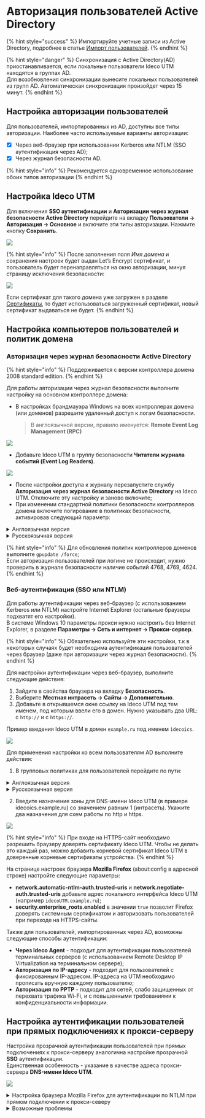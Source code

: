 # Авторизация пользователей Active Directory

{% hint style="success" %}
Импортируйте учетные записи из Active Directory, подробнее в статье [Импорт пользователей](user-import.md).
{% endhint %}

{% hint style="danger" %}
Cинхронизация с Active Directory(AD) приостанавливается, если локальные пользователи Ideco UTM находятся в группах AD. \
Для возобновления синхронизации вынесите локальных пользователей из групп AD. Автоматическая синхронизация произойдет через 15 минут.
{% endhint %}

## Настройка авторизации пользователей

Для пользователей, импортированных из AD, доступны все типы авторизации. Наиболее часто используемые варианты авторизации:
* [X] Через веб-браузер при использовании Kerberos или NTLM (SSO аутентификация через AD);
* [X] Через журнал безопасности AD.

{% hint style="info" %}
Рекомендуется одновременное использование обоих типов авторизации
{% endhint %}

## Настройка Ideco UTM

Для включения **SSO аутентификации** и **Авторизации через журнал безопасности Active Directory** перейдите на вкладку **Пользователи -> Авторизация -> Основное** и включите эти типы авторизации. Нажмите кнопку **Сохранить**.

![](../../../.gitbook/assets/active-directory5.png)

{% hint style="info" %}
После заполнения поля *Имя домена* и сохранения настроек будет выдан Let’s Encrypt сертификат, и пользователь будет перенаправляться на окно авторизации, минуя страницу исключения безопасности:

![](../../../.gitbook/assets/web-autorization2.png)

Если сертификат для такого домена уже загружен в разделе [Сертификаты](../../services/certificates/README.md), то будет использоваться загруженный сертификат, новый сертификат выдаваться не будет.
{% endhint %}

## Настройка компьютеров пользователей и политик домена
### Авторизация через журнал безопасности Active Directory

{% hint style="info" %}
Поддерживается с версии контроллера домена 2008 standard edition.
{% endhint %}

Для работы авторизации через журнал безопасности выполните настройку на основном контроллере домена:

*   В настройках брандмауэра Windows на всех контроллерах домена (или доменов) разрешите удаленный доступ к логам безопасности.

    > В англоязычной версии, правило именуется: **Remote Event Log Management (RPC)**

![](../../../.gitbook/assets/active-directory6.png)

* Добавьте Ideco UTM в группу безопасности **Читатели журнала событий (Event Log Readers)**.

![](../../../.gitbook/assets/active-directory7.png)

* После настройки доступа к журналу перезапустите службу **Авторизация через журнал безопасности Active Directory** на Ideco UTM. Отключите эту настройку и заново включите;
*   При изменении стандартной политики безопасности контроллеров домена включите логирование в политиках безопасности, активировав следующий параметр: 
<details>
<summary>Англоязычная версия</summary>

   **Default Domain Controllers Policy -> Computer Configuration->Policies->Windows Settings->Security Settings-> Advanced Audit Policy Configuration -> Audit Policies -> Logon/Logoff -> Audit Logon -> Success**.

   Также включите следующие параметры: **Default Domain Controllers Policy -> Computer Configuration->Policies->Windows Settings->Security Settings-> Advanced Audit Policy Configuration -> Audit Policies -> Account logon -> "Audit Kerberos Authentication Service" и "Audit Kerberos Service Ticket Operations" -> Success**.
</details>

<details>
<summary>Русскоязычная версия</summary>

   **Политика Default Domain Controllers Policy -> Конфигурация Windows -> Параметры безопасности -> Конфигурация расширенной политики аудита -> Политики аудита -> Вход/выход -> Аудит входа в систему -> Успех**.

   Также включите следующие параметры: **Политика Default Domain Controllers Policy -> Конфигурация Windows -> Параметры безопасности -> Конфигурация расширенной политики аудита -> Политики аудита -> Вход учетной записи -> "Аудит службы проверки подлинности Kerberos" и "Аудит операций билета службы керберос" -> Успех**.
</details>

{% hint style="info" %}
Для обновления политик контроллеров доменов выполните `gpupdate /force`;\
Если авторизация пользователей при логине не происходит, нужно проверить в журнале безопасности наличие событий 4768, 4769, 4624.
{% endhint %}

### Веб-аутентификация (SSO или NTLM)

Для работы аутентификации через веб-браузер (с использованием Kerberos или NTLM) настройте Internet Explorer (остальные браузеры подхватят его настройки). \
В системе Windows 10 параметры прокси нужно настроить без Internet Explorer, в разделе **Параметры -> Сеть и интернет -> Прокси-сервер**.

{% hint style="info" %}
Обязательно используйте эти настройки, т.к в некоторых случаях будет необходима аутентификация пользователей через браузер (даже при авторизации через журнал безопасности).
{% endhint %}

Для настройки аутентификации через веб-браузер, выполните следующие действия:

1. Зайдите в свойства браузера на вкладку **Безопасность**.
2. Выберите **Местная интрасеть -> Сайты -> Дополнительно**.
3. Добавьте в открывшемся окне ссылку на Ideco UTM под тем именем, под которым ввели его в домен. Нужно указывать два URL: c `http://` и с `https://`.

Пример введения Ideco UTM в домен `example.ru` под именем `idecoics`.

![](../../../.gitbook/assets/active-directory.jpg)

Для применения настройки ко всем пользователям AD выполните действия:

1.  В групповых политиках для пользователей перейдите по пути:
<details>
<summary>Англоязычная версия</summary>

**Default Policy Group > Computer Configuration > Policies > Administrative Templates > Windows Components > Internet Explorer > Internet Control Panel > Security Page > Site to Zone Assignment List**
</details>

<details>
<summary>Русскоязычная версия</summary>

**Конфигурация компьютера -> Политики -> Административные шаблоны -> Компоненты Windows -> Internet Explorer -> Панель управления браузером -> Вкладка безопасность -> Список назначений зоны для веб-сайтов**.
</details>

2. Введите назначение зоны для DNS-имени Ideco UTM (в примере idecoics.example.ru) со значением равным 1 (интрасеть). Укажите два назначения для схем работы по http и https.

![](../../../.gitbook/assets/active-directory1.png)

{% hint style="info" %}
При входе на HTTPS-сайт необходимо разрешить браузеру доверять сертификату Ideco UTM. Чтобы не делать это каждый раз, можно добавить корневой сертификат Ideco UTM в доверенные корневые сертификаты устройства.
{% endhint %}

На странице настроек браузера **Mozilla Firefox** (about:config в адресной строке) настройте следующие параметры:

* **network.automatic-ntlm-auth.trusted-uris** и **network.negotiate-auth.trusted-uris** добавьте адрес локального интерфейса Ideco UTM (например `idecoUTM.example.ru`);
* **security.enterprise\_roots.enabled** в значении `true` позволит Firefox доверять системным сертификатом и авторизовать пользователей при переходе на HTTPS-сайты.

Также для пользователей, импортированных через AD, возможны следующие способы аутентификации:

* **Через Ideco Agent** - подходит для аутентификации пользователей терминальных серверов (с использованием Remote Desktop IP Virtualization на терминальном сервере);
* **Авторизация по IP-адресу** - подходит для пользователей с фиксированным IP-адресом. IP-адреса на UTM необходимо прописать вручную каждому пользователю;
* **Авторизация по PPTP** - подходит для сетей, слабо защищенных от перехвата трафика Wi-Fi, и с повышенными требованиями к конфиденциальности информации.

## Настройка аутентификации пользователей при прямых подключениях к прокси-серверу

Настройка прозрачной аутентификации пользователей при прямых подключениях к прокси-серверу аналогична настройке прозрачной **SSO** аутентификации.\
Единственная особенность - указание в качестве адреса прокси-сервера **DNS-имени Ideco UTM**.

![](../../../.gitbook/assets/active-directory2.png)

<details>
<summary>Настройка браузера Mozilla Firefox для аутентификации по NTLM при прямом подключении к прокси-северу</summary>

Для аутентификации компьютеров, которые **не находятся в домене Active Directory**, под доменным пользовательским аккаунтом на странице настроек браузера **Mozilla Firefox** (about:config в адресной строке) укажите следующие параметры:

* **network.automatic-ntlm-auth.allow-proxies** = false;
* **network.negotiate-auth.allow-proxies** = false.

Не отключайте данные опции для компьютеров, входящих в домен Active Directory, т.к. в таком случае будет использоваться устаревший метод авторизации по NTLM.
</details>

<details>
<summary>Возможные проблемы</summary>

Если в Internet Explorer появляется окно с текстом **Для получения доступа требуется аутентификация**, и аутентификация происходит только при ручном переходе по ссылке. Установите параметр **Активные сценарии** в Internet Explorer в значение **Включить**.

![](../../../.gitbook/assets/active-directory3.jpg)

Доменному пользователю должно быть разрешено аутентифицироваться на Ideco UTM. На контроллере домена зайдите в свойства выбранных пользователей во вкладку **Учетная запись** -> **Вход на...**, выберите пункт **только на указанные компьютеры** и пропишите имя рабочей станции для входа в систему.

Пример данной настройки представлен на скриншоте ниже:

![](../../../.gitbook/assets/active-directory4.png)

При аутентификации через журнал безопасности контроллера домена AD пользователи будут аутентифицированы при попытке выхода в Интернет. Автоматической аутентификации без прохождения трафика через UTM не происходит, т.к. используется конкурентная политика аутентификации.
</details>